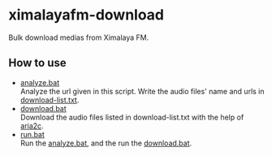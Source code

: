 # ximalayafm-download
Bulk download medias from Ximalaya FM.
## How to use
* [analyze.bat](analyze.bat)<br>
Analyze the url given in this script. Write the audio files' name and urls in [download-list.txt](download-list.txt).
* [download.bat](download.bat)<br>
Download the audio files listed in download-list.txt with the help of [aria2c](aria2c.exe).
* [run.bat](run.bat)<br>
Run the [analyze.bat](analyze.bat), and the run the [download.bat](download.bat).
